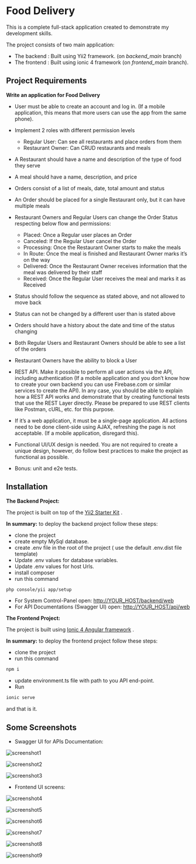 # Food Delivery

This is a complete full-stack application created to demonstrate my development skills.

The project consists of two main application:

- The backend : Built using Yii2 framework. (on *backend_main* branch)
- The frontend : Built using ionic 4 framework (on *frontend_main* branch).

## Project Requirements


**Write an application for Food Delivery**

- User must be able to create an account and log in. (If a mobile application, this means that more users can use the app from the same phone).
- Implement 2 roles with different permission levels
    * Regular User: Can see all restaurants and place orders from them
    * Restaurant Owner: Can CRUD restaurants and meals
- A Restaurant should have a name and description of the type of food they serve
- A meal should have a name, description, and price
- Orders consist of a list of meals, date, total amount and status
- An Order should be placed for a single Restaurant only, but it can have multiple meals
- Restaurant Owners and Regular Users can change the Order Status respecting below flow and permissions:
    * Placed: Once a Regular user places an Order
    * Canceled: If the Regular User cancel the Order
    * Processing: Once the Restaurant Owner starts to make the meals
    * In Route: Once the meal is finished and Restaurant Owner marks it’s on the way
    * Delivered: Once the Restaurant Owner receives information that the meal was delivered by their staff
    * Received: Once the Regular User receives the meal and marks it as Received
- Status should follow the sequence as stated above, and not allowed to move back
- Status can not be changed by a different user than is stated above
- Orders should have a history about the date and time of the status changing
- Both Regular Users and Restaurant Owners should be able to see a list of the orders
- Restaurant Owners have the ability to block a User

- REST API. Make it possible to perform all user actions via the API, including authentication (If a mobile application and you don’t know how to create your own backend you can use Firebase.com or similar services to create the API).
In any case, you should be able to explain how a REST API works and demonstrate that by creating functional tests that use the REST Layer directly. Please be prepared to use REST clients like Postman, cURL, etc. for this purpose.
- If it’s a web application, it must be a single-page application. All actions need to be done client-side using AJAX, refreshing the page is not acceptable. (If a mobile application, disregard this).
- Functional UI/UX design is needed. You are not required to create a unique design, however, do follow best practices to make the project as functional as possible.
- Bonus: unit and e2e tests.

## Installation

**The Backend Project:**

The project is built on top of the [Yii2 Starter Kit](https://github.com/yii2-starter-kit/yii2-starter-kit) .

**In summary:** to deploy the backend project follow these steps:
* clone the project
* create empty MySql database.
* create .env file in the root of the project ( use the default .env.dist file template)
* Update .env values for database variables.
* Update .env values for host Urls.
* install composer
* run this command
```bash
php console/yii app/setup
 ```
 * For System Control-Panel open: [http://YOUR_HOST/backend/web](http://YOUR_HOST/backend/web)
 * For API Documentations (Swagger UI) open: [http://YOUR_HOST/api/web](http://YOUR_HOST/api/web)
 
 
**The Frontend Project:**

The project is built using [Ionic 4 Angular framework](https://ionicframework.com/) .

**In summary:** to deploy the frontend project follow these steps:
* clone the project
* run this command
```bash
npm i
 ```
* update environment.ts file with path to you API end-point.
* Run 
```bash
ionic serve
 ```

and that is it.

## Some Screenshots

* Swagger UI for APIs Documentation:

![screenshot1](/screenshots/api1.png)

![screenshot2](/screenshots/api2.png)

![screenshot3](/screenshots/api3.png)

* Frontend UI screens:

![screenshot4](/screenshots/ui1.png)

![screenshot5](/screenshots/ui2.png)

![screenshot6](/screenshots/ui3.png)

![screenshot7](/screenshots/ui4.png)

![screenshot8](/screenshots/ui5.png)

![screenshot9](/screenshots/ui6.png)
 
 


        
 